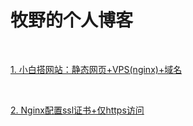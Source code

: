 # 牧野的个人博客

<br>

[1. 小白搭网站：静态网页+VPS(nginx)+域名](https://polarbear0330.github.io/blogs/[%E5%B0%8F%E7%99%BD%E6%90%AD%E7%BD%91%E7%AB%99]%E9%9D%99%E6%80%81%E7%BD%91%E9%A1%B5+VPS(nginx)+%E5%9F%9F%E5%90%8D)

 <br>

[2. Nginx配置ssl证书+仅https访问](https://polarbear0330.github.io/blogs/%E6%9C%8D%E5%8A%A1%E5%99%A8nginx%E9%85%8D%E7%BD%AEssl%E8%AF%81%E4%B9%A6%E4%B8%8Ehttp%E8%B7%B3%E8%BD%AChttps%E8%AE%BF%E9%97%AE)

 <br>

